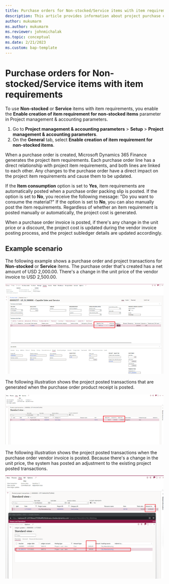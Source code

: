 ```yaml
---
title: Purchase orders for Non-stocked/Service items with item requirements
description: This article provides information about project purchase orders for Non-stocked/Service items with item requirements.
author: mukumarm
ms.author: mukumarm
ms.reviewer: johnmichalak
ms.topic: conceptual
ms.date: 2/21/2023
ms.custom: bap-template
---
```


# Purchase orders for Non-stocked/Service items with item requirements

To use **Non-stocked** or **Service** items with item requirements, you enable the **Enable creation of item requirement for non-stocked items** parameter in Project management & accounting parameters.

1. Go to **Project management & accounting parameters** \> **Setup** \> **Project management & accounting parameters**.
1. On the **General** tab, select **Enable creation of item requirement for non-stocked items**.

When a purchase order is created, Microsoft Dynamics 365 Finance generates the project item requirements. Each purchase order line has a direct relationship with project item requirements, and both lines are linked to each other. Any changes to the purchase order have a direct impact on the project item requirements and cause them to be updated.

If the **Item consumption** option is set to **Yes**, item requirements are automatically posted when a purchase order packing slip is posted. If the option is set to **No**, you receive the following message: "Do you want to consume the material?" If the option is set to **No**, you can also manually post the item requirements. Regardless of whether an item requirement is posted manually or automatically, the project cost is generated.

When a purchase order invoice is posted, if there's any change in the unit price or a discount, the project cost is updated during the vendor invoice posting process, and the project subledger details are updated accordingly.

## Example scenario

The following example shows a purchase order and project transactions for **Non-stocked** or **Service** items. The purchase order that's created has a net amount of USD 2,000.00. There's a change in the unit price of the vendor invoice to USD 2,500.00.

![Purchase order and project transactions.](media/NSTKWithIRPurchaseorder.png)

The following illustration shows the project posted transactions that are generated when the purchase order product receipt is posted.

![Project posted transactions after product receipt.](media/NSTKWithIRPurchaseProductReceipt.png)

The following illustration shows the project posted transactions when the purchase order vendor invoice is posted. Because there's a change in the unit price, the system has posted an adjustment to the existing project posted transactions.

![Screenshot of project posted transactions after vendor invoice.](media/NSTKWithIRProjectPostedTransafterVendorInvoice.png)

